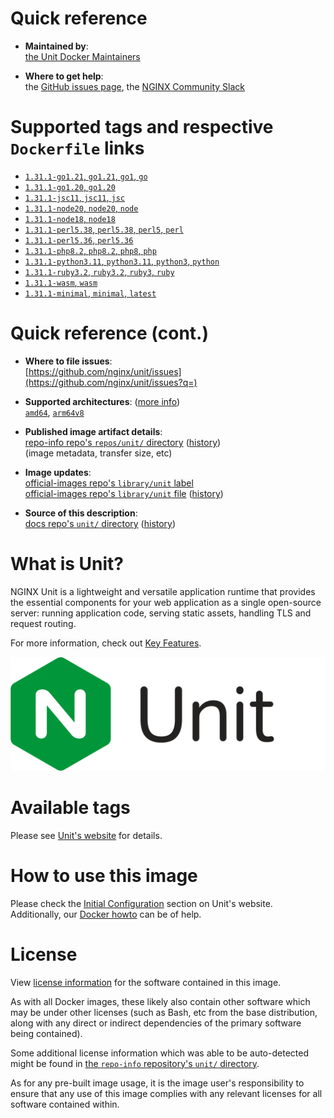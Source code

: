 <!--

********************************************************************************

WARNING:

    DO NOT EDIT "unit/README.md"

    IT IS AUTO-GENERATED

    (from the other files in "unit/" combined with a set of templates)

********************************************************************************

-->

# Quick reference

-	**Maintained by**:  
	[the Unit Docker Maintainers](https://github.com/nginx/unit)

-	**Where to get help**:  
	the [GitHub issues page](https://github.com/nginx/unit/issues), the [NGINX Community Slack](https://community.nginx.org/joinslack)

# Supported tags and respective `Dockerfile` links

-	[`1.31.1-go1.21`, `go1.21`, `go1`, `go`](https://github.com/nginx/unit/blob/fb33ec86a3b6ca6a844dfa6980bb9e083094abec/pkg/docker/Dockerfile.go1.21)
-	[`1.31.1-go1.20`, `go1.20`](https://github.com/nginx/unit/blob/fb33ec86a3b6ca6a844dfa6980bb9e083094abec/pkg/docker/Dockerfile.go1.20)
-	[`1.31.1-jsc11`, `jsc11`, `jsc`](https://github.com/nginx/unit/blob/fb33ec86a3b6ca6a844dfa6980bb9e083094abec/pkg/docker/Dockerfile.jsc11)
-	[`1.31.1-node20`, `node20`, `node`](https://github.com/nginx/unit/blob/fb33ec86a3b6ca6a844dfa6980bb9e083094abec/pkg/docker/Dockerfile.node20)
-	[`1.31.1-node18`, `node18`](https://github.com/nginx/unit/blob/fb33ec86a3b6ca6a844dfa6980bb9e083094abec/pkg/docker/Dockerfile.node18)
-	[`1.31.1-perl5.38`, `perl5.38`, `perl5`, `perl`](https://github.com/nginx/unit/blob/fb33ec86a3b6ca6a844dfa6980bb9e083094abec/pkg/docker/Dockerfile.perl5.38)
-	[`1.31.1-perl5.36`, `perl5.36`](https://github.com/nginx/unit/blob/fb33ec86a3b6ca6a844dfa6980bb9e083094abec/pkg/docker/Dockerfile.perl5.36)
-	[`1.31.1-php8.2`, `php8.2`, `php8`, `php`](https://github.com/nginx/unit/blob/fb33ec86a3b6ca6a844dfa6980bb9e083094abec/pkg/docker/Dockerfile.php8.2)
-	[`1.31.1-python3.11`, `python3.11`, `python3`, `python`](https://github.com/nginx/unit/blob/fb33ec86a3b6ca6a844dfa6980bb9e083094abec/pkg/docker/Dockerfile.python3.11)
-	[`1.31.1-ruby3.2`, `ruby3.2`, `ruby3`, `ruby`](https://github.com/nginx/unit/blob/fb33ec86a3b6ca6a844dfa6980bb9e083094abec/pkg/docker/Dockerfile.ruby3.2)
-	[`1.31.1-wasm`, `wasm`](https://github.com/nginx/unit/blob/fb33ec86a3b6ca6a844dfa6980bb9e083094abec/pkg/docker/Dockerfile.wasm)
-	[`1.31.1-minimal`, `minimal`, `latest`](https://github.com/nginx/unit/blob/fb33ec86a3b6ca6a844dfa6980bb9e083094abec/pkg/docker/Dockerfile.minimal)

# Quick reference (cont.)

-	**Where to file issues**:  
	[https://github.com/nginx/unit/issues](https://github.com/nginx/unit/issues?q=)

-	**Supported architectures**: ([more info](https://github.com/docker-library/official-images#architectures-other-than-amd64))  
	[`amd64`](https://hub.docker.com/r/amd64/unit/), [`arm64v8`](https://hub.docker.com/r/arm64v8/unit/)

-	**Published image artifact details**:  
	[repo-info repo's `repos/unit/` directory](https://github.com/docker-library/repo-info/blob/master/repos/unit) ([history](https://github.com/docker-library/repo-info/commits/master/repos/unit))  
	(image metadata, transfer size, etc)

-	**Image updates**:  
	[official-images repo's `library/unit` label](https://github.com/docker-library/official-images/issues?q=label%3Alibrary%2Funit)  
	[official-images repo's `library/unit` file](https://github.com/docker-library/official-images/blob/master/library/unit) ([history](https://github.com/docker-library/official-images/commits/master/library/unit))

-	**Source of this description**:  
	[docs repo's `unit/` directory](https://github.com/docker-library/docs/tree/master/unit) ([history](https://github.com/docker-library/docs/commits/master/unit))

# What is Unit?

NGINX Unit is a lightweight and versatile application runtime that provides the essential components for your web application as a single open-source server: running application code, serving static assets, handling TLS and request routing.

For more information, check out [Key Features](https://unit.nginx.org/keyfeatures).

![logo](https://raw.githubusercontent.com/docker-library/docs/d6e69ebb56fe6890bd6ec587295ff1d67e2849fe/unit/logo.svg?sanitize=true)

# Available tags

Please see [Unit's website](https://unit.nginx.org/installation/#docker-images) for details.

# How to use this image

Please check the [Initial Configuration](https://unit.nginx.org/installation/#initial-configuration) section on Unit's website. Additionally, our [Docker howto](https://unit.nginx.org/howto/docker/) can be of help.

# License

View [license information](https://raw.githubusercontent.com/nginx/unit/master/LICENSE) for the software contained in this image.

As with all Docker images, these likely also contain other software which may be under other licenses (such as Bash, etc from the base distribution, along with any direct or indirect dependencies of the primary software being contained).

Some additional license information which was able to be auto-detected might be found in [the `repo-info` repository's `unit/` directory](https://github.com/docker-library/repo-info/tree/master/repos/unit).

As for any pre-built image usage, it is the image user's responsibility to ensure that any use of this image complies with any relevant licenses for all software contained within.
